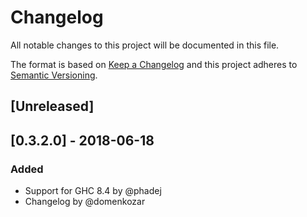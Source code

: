 # Changelog

All notable changes to this project will be documented in this file.

The format is based on [Keep a Changelog](http://keepachangelog.com/en/1.0.0/)
and this project adheres to [Semantic Versioning](http://semver.org/spec/v2.0.0.html).

## [Unreleased]

## [0.3.2.0] - 2018-06-18

### Added
- Support for GHC 8.4 by @phadej
- Changelog by @domenkozar
